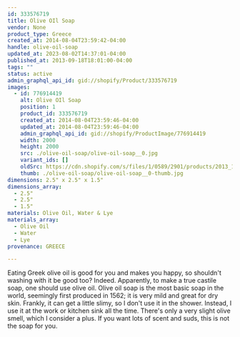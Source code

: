 ```yaml
---
id: 333576719
title: Olive OIl Soap
vendor: None
product_type: Greece
created_at: 2014-08-04T23:59:42-04:00
handle: olive-oil-soap
updated_at: 2023-08-02T14:37:01-04:00
published_at: 2013-09-18T18:01:00-04:00
tags: ""
status: active
admin_graphql_api_id: gid://shopify/Product/333576719
images:
  - id: 776914419
    alt: Olive OIl Soap
    position: 1
    product_id: 333576719
    created_at: 2014-08-04T23:59:46-04:00
    updated_at: 2014-08-04T23:59:46-04:00
    admin_graphql_api_id: gid://shopify/ProductImage/776914419
    width: 2000
    height: 2000
    src: ./olive-oil-soap/olive-oil-soap__0.jpg
    variant_ids: []
    oldSrc: https://cdn.shopify.com/s/files/1/0589/2901/products/2013_11_09_Kiosk_0574.jpeg?v=1407211186
    thumb: ./olive-oil-soap/olive-oil-soap__0-thumb.jpg
dimensions: 2.5" x 2.5" x 1.5"
dimensions_array:
  - 2.5"
  - 2.5"
  - 1.5"
materials: Olive Oil, Water & Lye
materials_array:
  - Olive Oil
  - Water
  - Lye
provenance: GREECE

---
```


Eating Greek olive oil is good for you and makes you happy, so shouldn't washing with it be good too? Indeed. Apparently, to make a true castile soap, one should use olive oil. Olive oil soap is the most basic soap in the world, seemingly first produced in 1562; it is very mild and great for dry skin. Frankly, it can get a little slimy, so I don't use it in the shower. Instead, I use it at the work or kitchen sink all the time. There's only a very slight olive smell, which I consider a plus. If you want lots of scent and suds, this is not the soap for you.